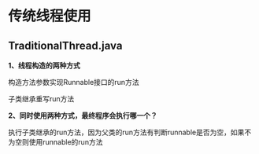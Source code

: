 # 传统线程使用

## TraditionalThread.java

**1、线程构造的两种方式**

构造方法参数实现Runnable接口的run方法

子类继承重写run方法

**2、同时使用两种方式，最终程序会执行哪一个？**

执行子类继承的run方法，因为父类的run方法有判断runnable是否为空，如果不为空则使用runnable的run方法

